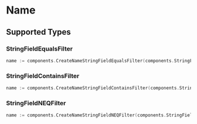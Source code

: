 # Name


## Supported Types

### StringFieldEqualsFilter

```go
name := components.CreateNameStringFieldEqualsFilter(components.StringFieldEqualsFilter{/* values here */})
```

### StringFieldContainsFilter

```go
name := components.CreateNameStringFieldContainsFilter(components.StringFieldContainsFilter{/* values here */})
```

### StringFieldNEQFilter

```go
name := components.CreateNameStringFieldNEQFilter(components.StringFieldNEQFilter{/* values here */})
```

